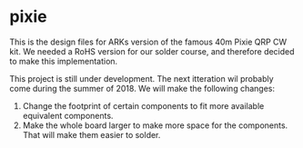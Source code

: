 # pixie
This is the design files for ARKs version of the famous 40m Pixie QRP CW kit. We needed a RoHS version for our solder course, and therefore decided to make this implementation. 

This project is still under development. The next itteration wil probably come during the summer of 2018. We will make the following changes:
1. Change the footprint of certain components to fit more available equivalent components.
2. Make the whole board larger to make more space for the components. That will make them easier to solder.
